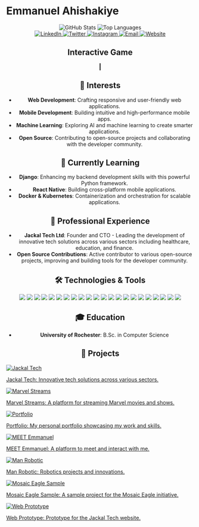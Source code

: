 # Emmanuel Ahishakiye

<div align="center">
    <img src="https://github-readme-stats.vercel.app/api?username=eahishak&show_icons=true&theme=radical&include_all_commits=true&count_private=true" alt="GitHub Stats" />
    <img src="https://github-readme-stats.vercel.app/api/top-langs/?username=eahishak&layout=compact&theme=radical&langs_count=10" alt="Top Languages" />
</div>

<div align="center">
    <a href="https://www.linkedin.com/in/emmanuelahishakiye/">
        <img src="https://img.shields.io/badge/LinkedIn-Connect-blue?style=for-the-badge&logo=linkedin" alt="LinkedIn">
    </a>
    <a href="https://twitter.com/ema__vx">
        <img src="https://img.shields.io/badge/Twitter-Follow-blue?style=for-the-badge&logo=twitter" alt="Twitter">
    </a>
    <a href="https://www.instagram.com/_emlucky/">
        <img src="https://img.shields.io/badge/Instagram-Follow-red?style=for-the-badge&logo=instagram" alt="Instagram">
    </a>
    <a href="mailto:eahishak@u.rochester.edu">
        <img src="https://img.shields.io/badge/Email-Contact-red?style=for-the-badge&logo=gmail" alt="Email">
    </a>
    <a href="https://eahishakiye.com/">
        <img src="https://img.shields.io/badge/Website-Visit-green?style=for-the-badge&logo=google-chrome" alt="Website">
    </a>
</div>

<div align="center">
    <h2>Interactive Game</h2>
    <canvas id="gameCanvas" width="480" height="320" style="border:1px solid #000000;"></canvas>
    <script>
        var canvas = document.getElementById('gameCanvas');
        var ctx = canvas.getContext('2d');
        var ballRadius = 10;
        var x = canvas.width / 2;
        var y = canvas.height - 30;
        var dx = 2;
        var dy = -2;
        var paddleHeight = 10;
        var paddleWidth = 75;
        var paddleX = (canvas.width - paddleWidth) / 2;
        var rightPressed = false;
        var leftPressed = false;

        document.addEventListener("keydown", keyDownHandler, false);
        document.addEventListener("keyup", keyUpHandler, false);

        function keyDownHandler(e) {
            if (e.key == "Right" || e.key == "ArrowRight") {
                rightPressed = true;
            }
            else if (e.key == "Left" || e.key == "ArrowLeft") {
                leftPressed = true;
            }
        }

        function keyUpHandler(e) {
            if (e.key == "Right" || e.key == "ArrowRight") {
                rightPressed = false;
            }
            else if (e.key == "Left" || e.key == "ArrowLeft") {
                leftPressed = false;
            }
        }

        function drawBall() {
            ctx.beginPath();
            ctx.arc(x, y, ballRadius, 0, Math.PI * 2);
            ctx.fillStyle = "#0095DD";
            ctx.fill();
            ctx.closePath();
        }

        function drawPaddle() {
            ctx.beginPath();
            ctx.rect(paddleX, canvas.height - paddleHeight, paddleWidth, paddleHeight);
            ctx.fillStyle = "#0095DD";
            ctx.fill();
            ctx.closePath();
        }

        function draw() {
            ctx.clearRect(0, 0, canvas.width, canvas.height);
            drawBall();
            drawPaddle();

            if (x + dx > canvas.width - ballRadius || x + dx < ballRadius) {
                dx = -dx;
            }
            if (y + dy < ballRadius) {
                dy = -dy;
            }
            else if (y + dy > canvas.height - ballRadius) {
                if (x > paddleX && x < paddleX + paddleWidth) {
                    dy = -dy;
                }
                else {
                    document.location.reload();
                    clearInterval(interval);
                }
            }

            if (rightPressed && paddleX < canvas.width - paddleWidth) {
                paddleX += 7;
            }
            else if (leftPressed && paddleX > 0) {
                paddleX -= 7;
            }

            x += dx;
            y += dy;
        }

        var interval = setInterval(draw, 10);
    </script>
</div>

## 💬 Chatbot

<div align="center">
    <div class="chatbot-container" style="position: fixed; bottom: 20px; right: 20px; width: 300px; height: 400px; background-color: #f1f1f1; box-shadow: 0px 0px 10px rgba(0,0,0,0.1); border-radius: 10px; display: none; flex-direction: column; justify-content: space-between;">
        <div class="chatbot-header" style="padding: 10px; background-color: #0095DD; color: white; border-radius: 10px 10px 0 0;">Chatbot</div>
        <div class="chatbot-messages" style="flex: 1; overflow-y: auto; padding: 10px;"></div>
        <input type="text" class="chatbot-input" style="padding: 10px; border: none; border-top: 1px solid #ccc; border-radius: 0 0 10px 10px;" placeholder="Type a message..." />
    </div>
    <button class="chatbot-toggle" style="position: fixed; bottom: 20px; right: 20px; width: 50px; height: 50px; background-color: #0095DD; color: white; border: none; border-radius: 50%; cursor: pointer;">💬</button>
</div>

<script>
    document.addEventListener('DOMContentLoaded', function () {
        const chatbotToggle = document.querySelector('.chatbot-toggle');
        const chatbotContainer = document.querySelector('.chatbot-container');
        const chatbotInput = document.querySelector('.chatbot-input');
        const chatbotMessages = document.querySelector('.chatbot-messages');

        chatbotToggle.addEventListener('click', function () {
            chatbotContainer.style.display = chatbotContainer.style.display === 'flex' ? 'none' : 'flex';
        });

        chatbotInput.addEventListener('keypress', function (event) {
            if (event.key === 'Enter') {
                sendMessage();
            }
        });

        function sendMessage() {
            const message = chatbotInput.value.trim();
            if (message === '') return;

            addMessage('user', message);
            chatbotInput.value = '';

            setTimeout(() => {
                getResponse(message);
            }, 500);
        }

        function addMessage(sender, message) {
            const messageElement = document.createElement('div');
            messageElement.style.padding = '5px 10px';
            messageElement.style.margin = '5px 0';
            messageElement.style.borderRadius = '10px';
            messageElement.style.backgroundColor = sender === 'user' ? '#0095DD' : '#e1e1e1';
            messageElement.style.color = sender === 'user' ? 'white' : 'black';
            messageElement.textContent = message;
            chatbotMessages.appendChild(messageElement);
            chatbotMessages.scrollTop = chatbotMessages.scrollHeight;
        }

        function getResponse(message) {
            const responses = {
                'hello': 'Hi there! How can I help you?',
                'hi': 'Hello! How can I assist you today? If you have any questions about Emmanuel Ahishakiye or need help, feel free to ask!',
                'help': 'Sure, what do you need help with? You can also contact Emmanuel at eahishak@u.rochester.edu.',
                'who are you': "I am Emmanuel's personal chatbot, here to assist you with any questions or information you need. How can I help you today?",
            };

            const response = responses[message.toLowerCase()] || 'Sorry, I did not understand that. Can you please rephrase?';
            addMessage('bot', response);
        }
    });
</script>

## 👀 Interests
- **Web Development**: Crafting responsive and user-friendly web applications.
- **Mobile Development**: Building intuitive and high-performance mobile apps.
- **Machine Learning**: Exploring AI and machine learning to create smarter applications.
- **Open Source**: Contributing to open-source projects and collaborating with the developer community.

## 🌱 Currently Learning
- **Django**: Enhancing my backend development skills with this powerful Python framework.
- **React Native**: Building cross-platform mobile applications.
- **Docker & Kubernetes**: Containerization and orchestration for scalable applications.

## 💼 Professional Experience
- **Jackal Tech Ltd**: Founder and CTO - Leading the development of innovative tech solutions across various sectors including healthcare, education, and finance.
- **Open Source Contributions**: Active contributor to various open-source projects, improving and building tools for the developer community.

## 🛠️ Technologies & Tools

<div align="center">
    <img src="https://img.shields.io/badge/-C++-05122A?style=for-the-badge&logo=c%2B%2B" />
    <img src="https://img.shields.io/badge/-Python-05122A?style=for-the-badge&logo=python" />
    <img src="https://img.shields.io/badge/-JavaScript-05122A?style=for-the-badge&logo=javascript" />
    <img src="https://img.shields.io/badge/-Dart-05122A?style=for-the-badge&logo=dart" />
    <img src="https://img.shields.io/badge/-HTML5-05122A?style=for-the-badge&logo=html5" />
    <img src="https://img.shields.io/badge/-CSS3-05122A?style=for-the-badge&logo=css3" />
    <img src="https://img.shields.io/badge/-React-05122A?style=for-the-badge&logo=react" />
    <img src="https://img.shields.io/badge/-Vue.js-05122A?style=for-the-badge&logo=vue.js" />
    <img src="https://img.shields.io/badge/-Node.js-05122A?style=for-the-badge&logo=node.js" />
    <img src="https://img.shields.io/badge/-Express-05122A?style=for-the-badge&logo=express" />
    <img src="https://img.shields.io/badge/-React%20Native-05122A?style=for-the-badge&logo=react" />
    <img src="https://img.shields.io/badge/-Flutter-05122A?style=for-the-badge&logo=flutter" />
    <img src="https://img.shields.io/badge/-PostgreSQL-05122A?style=for-the-badge&logo=postgresql" />
    <img src="https://img.shields.io/badge/-MongoDB-05122A?style=for-the-badge&logo=mongodb" />
    <img src="https://img.shields.io/badge/-MySQL-05122A?style=for-the-badge&logo=mysql" />
    <img src="https://img.shields.io/badge/-Docker-05122A?style=for-the-badge&logo=docker" />
    <img src="https://img.shields.io/badge/-Kubernetes-05122A?style=for-the-badge&logo=kubernetes" />
    <img src="https://img.shields.io/badge/-Jenkins-05122A?style=for-the-badge&logo=jenkins" />
    <img src="https://img.shields.io/badge/-GitHub%20Actions-05122A?style=for-the-badge&logo=github-actions" />
    <img src="https://img.shields.io/badge/-AWS-05122A?style=for-the-badge&logo=amazon-aws" />
    <img src="https://img.shields.io/badge/-Azure-05122A?style=for-the-badge&logo=microsoft-azure" />
    <img src="https://img.shields.io/badge/-Google%20Cloud-05122A?style=for-the-badge&logo=google-cloud" />
</div>

## 🎓 Education
- **University of Rochester**: B.Sc. in Computer Science

## 🚀 Projects

<div align="center">
    <a href="https://github.com/eahishak/jackal-tech" style="display: block; text-align: left;">
        <img src="https://github-readme-stats.vercel.app/api/pin/?username=eahishak&repo=jackal-tech&theme=radical" alt="Jackal Tech" />
        <p>Jackal Tech: Innovative tech solutions across various sectors.</p>
    </a>
    <a href="https://github.com/eahishak/marvel-streams" style="display: block; text-align: left;">
        <img src="https://github-readme-stats.vercel.app/api/pin/?username=eahishak&repo=marvel-streams&theme=radical" alt="Marvel Streams" />
        <p>Marvel Streams: A platform for streaming Marvel movies and shows.</p>
    </a>
    <a href="https://github.com/eahishak/Emmanuel-Ahishakiye-Portfolio" style="display: block; text-align: left;">
        <img src="https://github-readme-stats.vercel.app/api/pin/?username=eahishak&repo=Emmanuel-Ahishakiye-Portfolio&theme=radical" alt="Portfolio" />
        <p>Portfolio: My personal portfolio showcasing my work and skills.</p>
    </a>
    <a href="https://github.com/eahishak/MEETEmmanuel" style="display: block; text-align: left;">
        <img src="https://github-readme-stats.vercel.app/api/pin/?username=eahishak&repo=MEETEmmanuel&theme=radical" alt="MEET Emmanuel" />
        <p>MEET Emmanuel: A platform to meet and interact with me.</p>
    </a>
    <a href="https://github.com/eahishak/ManRobotic" style="display: block; text-align: left;">
        <img src="https://github-readme-stats.vercel.app/api/pin/?username=eahishak&repo=ManRobotic&theme=radical" alt="Man Robotic" />
        <p>Man Robotic: Robotics projects and innovations.</p>
    </a>
    <a href="https://github.com/eahishak/Mosaic-Eagle-Sample" style="display: block; text-align: left;">
        <img src="https://github-readme-stats.vercel.app/api/pin/?username=eahishak&repo=Mosaic-Eagle-Sample&theme=radical" alt="Mosaic Eagle Sample" />
        <p>Mosaic Eagle Sample: A sample project for the Mosaic Eagle initiative.</p>
    </a>
    <a href="https://github.com/eahishak/Jackal-Tech--Web-Prototype" style="display: block; text-align: left;">
        <img src="https://github-readme-stats.vercel.app/api/pin/?username=eahishak&repo=Jackal-Tech--Web-Prototype&theme=radical" alt="Web Prototype" />
        <p>Web Prototype: Prototype for the Jackal Tech website.</p>
    </a>
</div>
